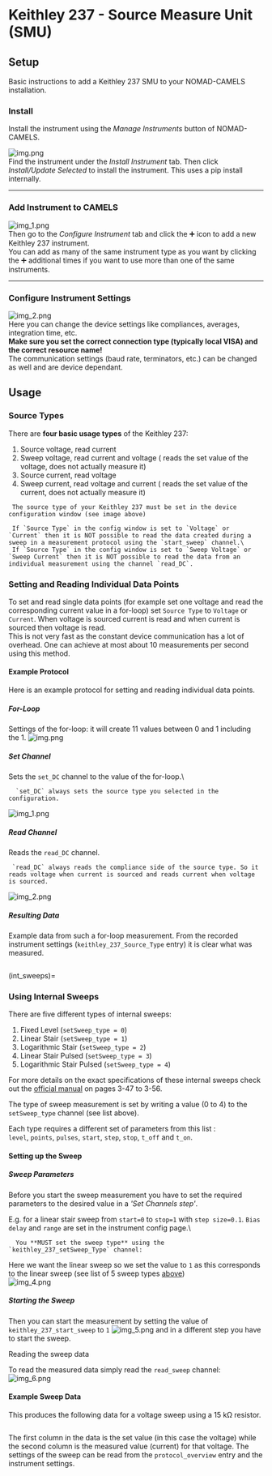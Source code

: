 # Keithley 237 - Source Measure Unit (SMU)
## Setup
Basic instructions to add a Keithley 237 SMU to your NOMAD-CAMELS installation.
### Install
Install the instrument using the _Manage Instruments_ button of NOMAD-CAMELS. 

![img.png](k237_img.png)\
Find the instrument under the _Install Instrument_ tab. Then click _Install/Update Selected_ to install the instrument. This uses a pip install internally.

---
### Add Instrument to CAMELS
![img_1.png](k237_img_1.png)\
Then go to the _Configure Instrument_ tab and click the &#10133; icon to add a new Keithley 237 instrument.\
You can add as many of the same instrument type as you want by  clicking the &#10133; additional times if you want to use more than one of the same instruments. 

---
### Configure Instrument Settings
![img_2.png](k237_img_2.png)\
Here you can change the device settings like compliances, averages, integration time, etc.\
**Make sure you set the correct connection type (typically local VISA) and the correct resource name!**\
The communication settings (baud rate, terminators, etc.) can be changed as well and are device dependant.

## Usage
### Source Types
There are **four basic usage types** of the Keithley 237:

1. Source voltage, read current
2. Sweep voltage, read current and voltage ( reads the set value of the voltage, does not actually measure it)
3. Source current, read voltage
4. Sweep current, read voltage and current ( reads the set value of the current, does not actually measure it)

```{note}
 The source type of your Keithley 237 must be set in the device configuration window (see image above)
```

```{note}
 If `Source Type` in the config window is set to `Voltage` or `Current` then it is NOT possible to read the data created during a sweep in a measurement protocol using the `start_sweep` channel.\
 If `Source Type` in the config window is set to `Sweep Voltage` or `Sweep Current` then it is NOT possible to read the data from an individual measurement using the channel `read_DC`.  
```
 
### Setting and Reading Individual Data Points
To set and read single data points (for example set one voltage and read the corresponding current value in a for-loop) set `Source Type` to `Voltage` or `Current`. When voltage is sourced current is read and when current is sourced then voltage is read.\
This is not very fast as the constant device communication has a lot of overhead. One can achieve at most about 10 measurements per second using this method.

#### Example Protocol
Here is an example protocol for setting and reading individual data points.
##### For-Loop
Settings of the for-loop: it will create 11 values between 0 and 1 including the 1.
![img.png](img.png)
##### Set Channel
Sets the `set_DC` channel to the value of the for-loop.\
```{note}
  `set_DC` always sets the source type you selected in the configuration.
```

![img_1.png](img_1.png) 
##### Read Channel
Reads the `read_DC` channel.

```{note}
 `read_DC` always reads the compliance side of the source type. So it reads voltage when current is sourced and reads current when voltage is sourced.
```

![img_2.png](img_2.png)

##### Resulting Data
Example data from such a for-loop measurement. From the recorded instrument settings (`keithley_237_Source_Type` entry) it is clear what was measured.

```{image} img_3.png
```

(int_sweeps)=
### Using Internal Sweeps
There are five different types of internal sweeps:
1. Fixed Level (`setSweep_type = 0`)
2. Linear Stair (`setSweep_type = 1`)
3. Logarithmic Stair (`setSweep_type = 2`)
4. Linear Stair Pulsed (`setSweep_type = 3`)
5. Logarithmic Stair Pulsed (`setSweep_type = 4`)

For more details on the exact specifications of these internal sweeps check out the [official manual](https://download.tek.com/manual/236_900_01E.pdf) on pages 3-47 to 3-56.

The type of sweep measurement is set by writing a value (0 to 4) to the  `setSweep_type` channel (see list above).

Each type requires a different set of parameters from this list :\
`level`, `points`, `pulses`, `start`, `step`, `stop`, `t_off` and `t_on`.

#### Setting up the Sweep
##### Sweep Parameters
Before you start the sweep measurement you have to set the required parameters to the desired value in a _'Set Channels step'_. 

E.g. for a linear stair sweep from `start=0` to `stop=1` with `step size=0.1`. `Bias delay` and `range` are set in the instrument config page.\
```{note}
  You **MUST set the sweep type** using the `keithley_237_setSweep_Type` channel:
```

Here we want the linear sweep so we set the value to `1` as this corresponds to the linear sweep (see list of 5 sweep types [above](int_sweeps))\
![img_4.png](img_4.png)

##### Starting the Sweep

Then you can start the measurement by setting the value of `keithley_237_start_sweep` to `1`
![img_5.png](img_5.png)
and in a different step you have to start the sweep.

Reading the sweep data

To read the measured data simply read the `read_sweep` channel:
![img_6.png](img_6.png)

#### Example Sweep Data

This produces the following data for a voltage sweep using a 15 k&#8486; resistor.
```{image} img_7.png
```

The first column in the data is the set value (in this case the voltage) while the second column is the measured value (current) for that voltage.
The settings of the sweep can be read from the `protocol_overview` entry and the instrument settings.

